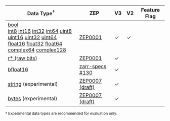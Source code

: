 | Data Type<sup>†</sup> | ZEP | V3 | V2 | Feature Flag |
| --------- | --- | ----- | -- | ------------ |
| [bool]<br>[int8] [int16] [int32] [int64] [uint8] [uint16] [uint32] [uint64]<br>[float16] [float32] [float64]<br>[complex64] [complex128] | [ZEP0001] | &check; | &check; | |
[r* (raw bits)] | [ZEP0001] | &check; | | |
| [bfloat16] | [zarr-specs #130] | &check; | | |
| [string] (experimental) | [ZEP0007 (draft)] | &check; | | |
| [bytes](crate::data_type::DataType::Bytes) (experimental) | [ZEP0007 (draft)] | &check; | | |

<sup>† Experimental data types are recommended for evaluation only.</sup>

[bool]: crate::data_type::DataType::Bool
[int8]: crate::data_type::DataType::Int8
[int16]: crate::data_type::DataType::Int16
[int32]: crate::data_type::DataType::Int32
[int64]: crate::data_type::DataType::Int64
[uint8]: crate::data_type::DataType::UInt8
[uint16]: crate::data_type::DataType::UInt16
[uint32]: crate::data_type::DataType::UInt32
[uint64]: crate::data_type::DataType::UInt64
[float16]: crate::data_type::DataType::Float16
[float32]: crate::data_type::DataType::Float32
[float64]: crate::data_type::DataType::Float64
[complex64]: crate::data_type::DataType::Complex64
[complex128]: crate::data_type::DataType::Complex128
[bfloat16]: crate::data_type::DataType::BFloat16
[r* (raw bits)]: crate::data_type::DataType::RawBits
[string]: crate::data_type::DataType::String

[ZEP0001]: https://zarr.dev/zeps/accepted/ZEP0001.html
[zarr-specs #130]: https://github.com/zarr-developers/zarr-specs/issues/130
[ZEP0007 (draft)]: https://github.com/zarr-developers/zeps/pull/47
